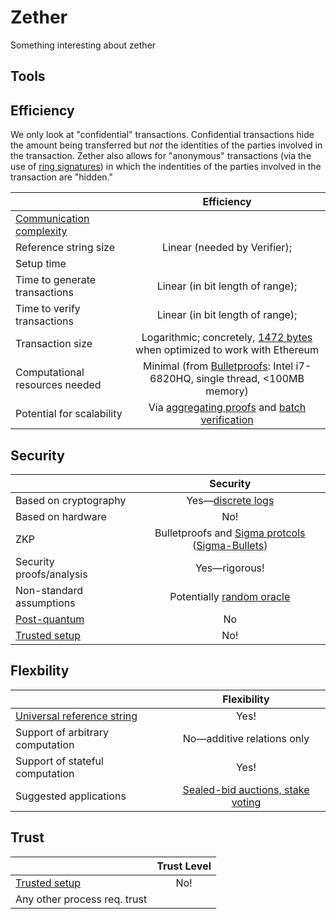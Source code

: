 # Zether

Something interesting about zether

## Tools

## Efficiency

We only look at "confidential" transactions. Confidential transactions hide the amount being transferred but *not* the identities of the parties involved in the transaction. Zether also allows for "anonymous" transactions (via the use of [ring signatures](https://en.wikipedia.org/wiki/Ring_signature)) in which the indentities of the parties involved in the transaction are "hidden."

|                           |           Efficiency         |
| ------------------------- | :--------------------------: |
| [Communication complexity](https://en.wikipedia.org/wiki/Communication_complexity)  |                              |
| Reference string size     |               Linear (needed by Verifier);               |
| Setup time                |                              |
| Time to generate transactions |            Linear (in bit length of range);                 |
| Time to verify transactions   |       Linear (in bit length of range);                      |
| Transaction size          |            Logarithmic; concretely, [1472 bytes](https://eprint.iacr.org/2019/191.pdf) when optimized to work with Ethereum                  |
| Computational resources needed |   Minimal (from [Bulletproofs](https://eprint.iacr.org/2017/1066.pdf): Intel i7-6820HQ, single thread, <100MB memory)                         |
| Potential for scalability      |         Via [aggregating proofs](https://eprint.iacr.org/2017/1066.pdf) and [batch verification](https://eprint.iacr.org/2017/1066.pdf)                   |

## Security

|                           | Security                  |
| ------------------------- | :--------------------------: |
| Based on cryptography                 |       Yes&mdash;[discrete logs](https://en.wikipedia.org/wiki/Discrete_logarithm)                    |
| Based on hardware                 |            No!                  |
| ZKP                       |        Bulletproofs and [Sigma protcols](https://en.wikipedia.org/wiki/Proof_of_knowledge#Sigma_protocols) ([Sigma-Bullets](https://eprint.iacr.org/2019/191.pdf)) |
| Security proofs/analysis                  |         Yes&mdash;rigorous!                     |
| Non-standard assumptions                 |        Potentially [random oracle](https://en.wikipedia.org/wiki/Random_oracle)                      |
| [Post-quantum](https://en.wikipedia.org/wiki/Post-quantum_cryptography)               |                No            |
| [Trusted setup](https://zcoin.io/ufaqs/what-is-trusted-setup/)                |              No!                |

## Flexbility

|                           | Flexibility                 |
| ------------------------- | :--------------------------: |
| [Universal reference string](https://docs.zkproof.org/assets/docs/reference-v0.2.pdf)    |       Yes!                       |
| Support of arbitrary computation                |         No&mdash;additive relations only                   |
| Support of stateful computation                 |     Yes!                      |
| Suggested applications                 |    [Sealed-bid auctions, stake voting](https://eprint.iacr.org/2019/191.pdf)                          |


## Trust

|                           | Trust Level                  |
| ------------------------- | :--------------------------: |
| [Trusted setup](https://zcoin.io/ufaqs/what-is-trusted-setup/)               |            No!                  |
| Any other process req. trust               |                              |
